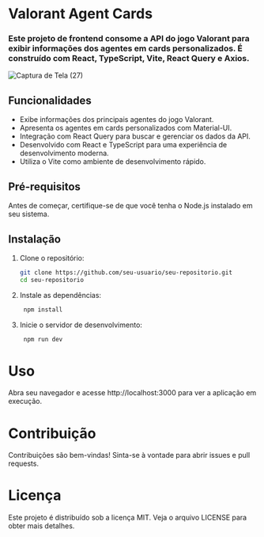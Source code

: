 # Valorant Agent Cards

### Este projeto de frontend consome a API do jogo Valorant para exibir informações dos agentes em cards personalizados. É construído com React, TypeScript, Vite, React Query e Axios.

![Captura de Tela (27)](https://github.com/Coimbra777/Valorant-Cards/assets/103074944/e4d9e8d0-8fe3-441f-b33b-f9733360ff56)

## Funcionalidades

- Exibe informações dos principais agentes do jogo Valorant.
- Apresenta os agentes em cards personalizados com Material-UI.
- Integração com React Query para buscar e gerenciar os dados da API.
- Desenvolvido com React e TypeScript para uma experiência de desenvolvimento moderna.
- Utiliza o Vite como ambiente de desenvolvimento rápido.

## Pré-requisitos

Antes de começar, certifique-se de que você tenha o Node.js instalado em seu sistema.

## Instalação

1. Clone o repositório:

   ```bash
   git clone https://github.com/seu-usuario/seu-repositorio.git
   cd seu-repositorio

 2. Instale as dependências:

     ```bash
      npm install

  3. Inicie o servidor de desenvolvimento:

     ```bash
      npm run dev

# Uso
<p> Abra seu navegador e acesse http://localhost:3000 para ver a aplicação em execução.</p>

# Contribuição
 <p>Contribuições são bem-vindas! Sinta-se à vontade para abrir issues e pull requests.</p> 

# Licença
<p>Este projeto é distribuído sob a licença MIT. Veja o arquivo LICENSE para obter mais detalhes.</p>


